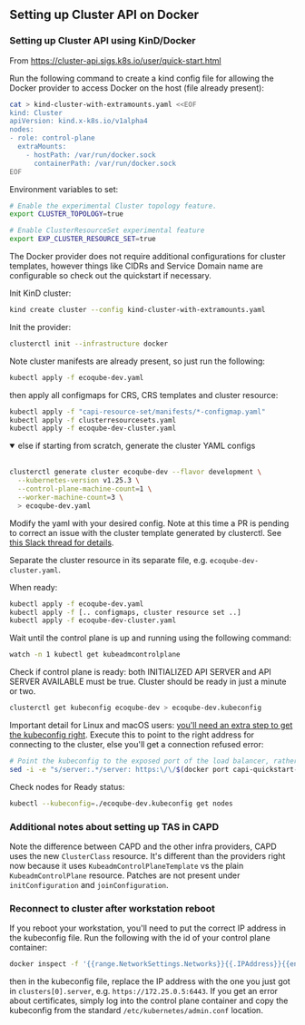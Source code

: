 ## Setting up Cluster API on Docker 

### Setting up Cluster API using KinD/Docker

From https://cluster-api.sigs.k8s.io/user/quick-start.html

Run the following command to create a kind config file for allowing the Docker provider to access Docker on the host
(file already present):

```bash
cat > kind-cluster-with-extramounts.yaml <<EOF
kind: Cluster
apiVersion: kind.x-k8s.io/v1alpha4
nodes:
- role: control-plane
  extraMounts:
    - hostPath: /var/run/docker.sock
      containerPath: /var/run/docker.sock
EOF
```

Environment variables to set:

```bash
# Enable the experimental Cluster topology feature.
export CLUSTER_TOPOLOGY=true

# Enable ClusterResourceSet experimental feature
export EXP_CLUSTER_RESOURCE_SET=true
```

The Docker provider does not require additional configurations for cluster templates, however things like CIDRs and 
Service Domain name are configurable so check out the quickstart if necessary.

Init KinD cluster:

```bash
kind create cluster --config kind-cluster-with-extramounts.yaml  
```

Init the provider:

```bash
clusterctl init --infrastructure docker
```

Note cluster manifests are already present, so just run the following:

```bash
kubectl apply -f ecoqube-dev.yaml
```

then apply all configmaps for CRS, CRS templates and cluster resource:

```bash
kubectl apply -f "capi-resource-set/manifests/*-configmap.yaml"
kubectl apply -f clusterresourcesets.yaml 
kubectl apply -f ecoqube-dev-cluster.yaml
```

<details open>
<summary>else if starting from scratch, generate the cluster YAML configs</summary>
<br>

```bash
clusterctl generate cluster ecoqube-dev --flavor development \
  --kubernetes-version v1.25.3 \
  --control-plane-machine-count=1 \
  --worker-machine-count=3 \
  > ecoqube-dev.yaml
```

Modify the yaml with your desired config. Note at this time a PR is pending to correct an issue with the cluster template
generated by clusterctl. See [this Slack thread for details](https://kubernetes.slack.com/archives/C8TSNPY4T/p1668525942617209).

Separate the cluster resource in its separate file, e.g. `ecoqube-dev-cluster.yaml`.

When ready:

```bash
kubectl apply -f ecoqube-dev.yaml
kubectl apply -f [.. configmaps, cluster resource set ..]
kubectl apply -f ecoqube-dev-cluster.yaml
```
</details>



Wait until the control plane is up and running using the following command:

```bash
watch -n 1 kubectl get kubeadmcontrolplane
```

Check if control plane is ready: both INITIALIZED API SERVER and API SERVER AVAILABLE must be true.
Cluster should be ready in just a minute or two.

```bash
clusterctl get kubeconfig ecoqube-dev > ecoqube-dev.kubeconfig
```

Important detail for Linux and macOS users: [you'll need an extra step to get the kubeconfig right](https://cluster-api.sigs.k8s.io/clusterctl/developers.html#additional-notes-for-the-docker-provider). Execute this to point
to the right address for connecting to the cluster, else you'll get a connection refused error:

```bash
# Point the kubeconfig to the exposed port of the load balancer, rather than the inaccessible container IP.
sed -i -e "s/server:.*/server: https:\/\/$(docker port capi-quickstart-lb 6443/tcp | sed "s/0.0.0.0/127.0.0.1/")/g" ./capi-quickstart.kubeconfig
```

Check nodes for Ready status:

```bash
kubectl --kubeconfig=./ecoqube-dev.kubeconfig get nodes
```

### Additional notes about setting up TAS in CAPD

Note the difference between CAPD and the other infra providers, CAPD uses the new `ClusterClass` resource.
It's different than the providers right now because it uses `KubeadmControlPlaneTemplate` vs the plain
`KubeadmControlPlane` resource. Patches are not present under `initConfiguration` and `joinConfiguration`.

### Reconnect to cluster after workstation reboot

If you reboot your workstation, you'll need to put the correct IP address in the kubeconfig file.
Run the following with the id of your control plane container:

```bash
docker inspect -f '{{range.NetworkSettings.Networks}}{{.IPAddress}}{{end}}' 216281f2c7e9
```

then in the kubeconfig file, replace the IP address with the one you just got in `clusters[0].server`, e.g. 
`https://172.25.0.5:6443`. If you get an error about certificates, simply log into the control plane container
and copy the kubeconfig from the standard `/etc/kubernetes/admin.conf` location.